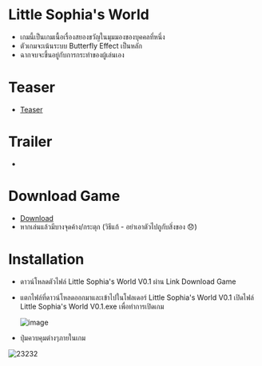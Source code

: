 # Little Sophia's World
  * เกมนี้เป็นเกมเนื้อเรื่องสยองขวัญในมุมมองของบุคคลที่หนึ่ง
  * ตัวเกมจะเน้นระบบ Butterfly Effect เป็นหลัก
  * ฉากจบจะขึ้นอยู่กับการกระทำของผู้เล่นเอง


# Teaser
  * [Teaser](https://www.youtube.com/watch?v=gUDXQd7cYiI&t=2s)

# Trailer
  * 

# Download Game
  * [Download](https://drive.google.com/file/d/1ktSNrzMmU-bAW059Mj5wAtaT03bA_R_I/view)
  * หากเล่นแล้วมีบางจุดค้าง/กระตุก (วิธีแก้ - อย่าเอาตัวไปถูกับสิ่งของ 😞)

# Installation
  * ดาวน์โหลดตัวไฟล์ Little Sophia's World V0.1 ผ่าน Link Download Game 
  * แตกไฟล์ที่ดาวน์โหลดออกมาและเข้าไปในโฟลเดอร์ Little Sophia's World V0.1 
    เปิดไฟล์ Little Sophia's World V0.1.exe เพื่อทำการเปิดเกม
   
   
    ![image](https://user-images.githubusercontent.com/35360503/113743442-e36fa780-972d-11eb-839d-c825e02982dd.PNG)
  * ปุ่มควบคุมต่างๆภายในเกม
 
 
   ![23232](https://user-images.githubusercontent.com/35360503/113744133-9e984080-972e-11eb-8e94-b04a6bb20df1.PNG)

 
 

